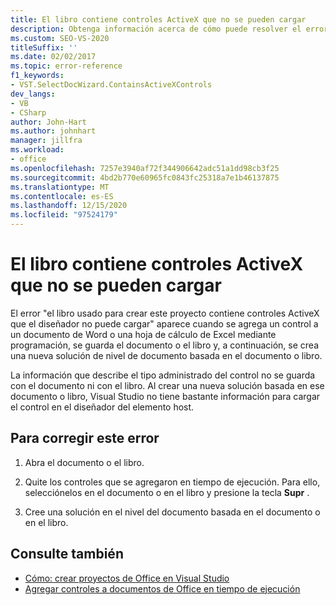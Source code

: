 ```yaml
---
title: El libro contiene controles ActiveX que no se pueden cargar
description: Obtenga información acerca de cómo puede resolver el error que se produce cuando un libro contiene controles ActiveX que no se pueden cargar.
ms.custom: SEO-VS-2020
titleSuffix: ''
ms.date: 02/02/2017
ms.topic: error-reference
f1_keywords:
- VST.SelectDocWizard.ContainsActiveXControls
dev_langs:
- VB
- CSharp
author: John-Hart
ms.author: johnhart
manager: jillfra
ms.workload:
- office
ms.openlocfilehash: 7257e3940af72f344906642adc51a1dd98cb3f25
ms.sourcegitcommit: 4bd2b770e60965fc0843fc25318a7e1b46137875
ms.translationtype: MT
ms.contentlocale: es-ES
ms.lasthandoff: 12/15/2020
ms.locfileid: "97524179"
---
```

# <a name="the-workbook-contains-activex-controls-that-cannot-be-loaded"></a>El libro contiene controles ActiveX que no se pueden cargar

  El error "el libro usado para crear este proyecto contiene controles ActiveX que el diseñador no puede cargar" aparece cuando se agrega un control a un documento de Word o una hoja de cálculo de Excel mediante programación, se guarda el documento o el libro y, a continuación, se crea una nueva solución de nivel de documento basada en el documento o libro.

 La información que describe el tipo administrado del control no se guarda con el documento ni con el libro. Al crear una nueva solución basada en ese documento o libro, Visual Studio no tiene bastante información para cargar el control en el diseñador del elemento host.

## <a name="to-correct-this-error"></a>Para corregir este error

1. Abra el documento o el libro.

2. Quite los controles que se agregaron en tiempo de ejecución. Para ello, selecciónelos en el documento o en el libro y presione la tecla **Supr** .

3. Cree una solución en el nivel del documento basada en el documento o en el libro.

## <a name="see-also"></a>Consulte también
- [Cómo: crear proyectos de Office en Visual Studio](../vsto/how-to-create-office-projects-in-visual-studio.md)
- [Agregar controles a documentos de Office en tiempo de ejecución](../vsto/adding-controls-to-office-documents-at-run-time.md)

